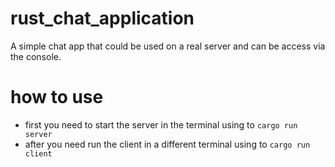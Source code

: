 # rust_chat_application
 A simple chat app that could be used on a real server and can be access via the console. 


# how to use
- first you need to start the server in the terminal using to `cargo run server`
- after you need run the client in a different terminal using to `cargo run client`